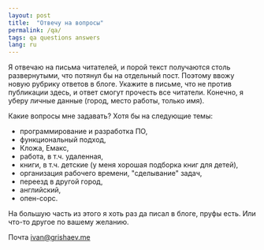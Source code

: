 ```yaml
---
layout: post
title:  "Отвечу на вопросы"
permalink: /qa/
tags: qa questions answers
lang: ru
---
```


Я отвечаю на письма читателей, и порой текст получаются столь развернутыми, что
потянул бы на отдельный пост. Поэтому ввожу новую рубрику ответов в
блоге. Укажите в письме, что не против публикации здесь, и ответ смогут прочесть
все читатели. Конечно, я уберу личные данные (город, место работы, только имя).

Какие вопросы мне задавать? Хотя бы на следующие темы:

- программирование и разработка ПО,
- функциональный подход,
- Кложа, Емакс,
- работа, в т.ч. удаленная,
- книги, в т.ч. детские (у меня хорошая подборка книг для детей),
- организация рабочего времени, "сделывание" задач,
- переезд в другой город,
- английский,
- опен-сорс.

На большую часть из этого я хоть раз да писал в блоге, пруфы есть. Или что-то
другое по вашему желанию.

Почта ivan@grishaev.me
